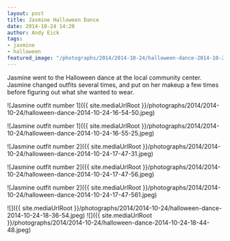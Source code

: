 ```yaml
---
layout: post
title: Jasmine Halloween Dance
date: 2014-10-24 14:20
author: Andy Eick
tags: 
- jasmine
- halloween
featured_image: "/photographs/2014/2014-10-24/halloween-dance-2014-10-24-16-55-25.jpeg"
---
```

Jasmine went to the Halloween dance at the local community center. Jasmine changed outfits several times, and put on her makeup a few times before figuring out what she wanted to wear.

![Jasmine outfit number 1]({{ site.mediaUrlRoot }}/photographs/2014/2014-10-24/halloween-dance-2014-10-24-16-54-50.jpeg)

![Jasmine outfit number 1]({{ site.mediaUrlRoot }}/photographs/2014/2014-10-24/halloween-dance-2014-10-24-16-55-25.jpeg)

![Jasmine outfit number 2]({{ site.mediaUrlRoot }}/photographs/2014/2014-10-24/halloween-dance-2014-10-24-17-47-31.jpeg)

![Jasmine outfit number 2]({{ site.mediaUrlRoot }}/photographs/2014/2014-10-24/halloween-dance-2014-10-24-17-47-56.jpeg)

![Jasmine outfit number 2]({{ site.mediaUrlRoot }}/photographs/2014/2014-10-24/halloween-dance-2014-10-24-17-47-561.jpeg)

![]({{ site.mediaUrlRoot }}/photographs/2014/2014-10-24/halloween-dance-2014-10-24-18-36-54.jpeg)
![]({{ site.mediaUrlRoot }}/photographs/2014/2014-10-24/halloween-dance-2014-10-24-18-44-48.jpeg)
